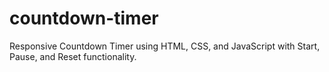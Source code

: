 # countdown-timer
Responsive Countdown Timer using HTML, CSS, and JavaScript with Start, Pause, and Reset functionality.
